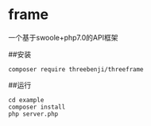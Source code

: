 # frame
一个基于swoole+php7.0的API框架

##安装

    composer require threebenji/threeframe

##运行

    cd example
    composer install
    php server.php
    